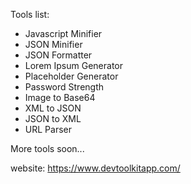 Tools list:

* Javascript Minifier
* JSON Minifier
* JSON Formatter
* Lorem Ipsum Generator
* Placeholder Generator
* Password Strength
* Image to Base64
* XML to JSON
* JSON to XML
* URL Parser

More tools soon...

website: https://www.devtoolkitapp.com/
